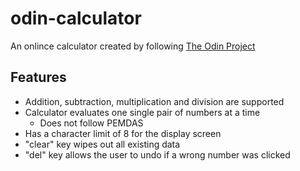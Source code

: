 # odin-calculator
An onlince calculator created by following [The Odin Project](#https://www.theodinproject.com/lessons/foundations-calculator)


## Features
* Addition, subtraction, multiplication and division are supported
* Calculator evaluates one single pair of numbers at a time
    * Does not follow PEMDAS
* Has a character limit of 8 for the display screen
* "clear" key wipes out all existing data
* "del" key allows the user to undo if a wrong number was clicked